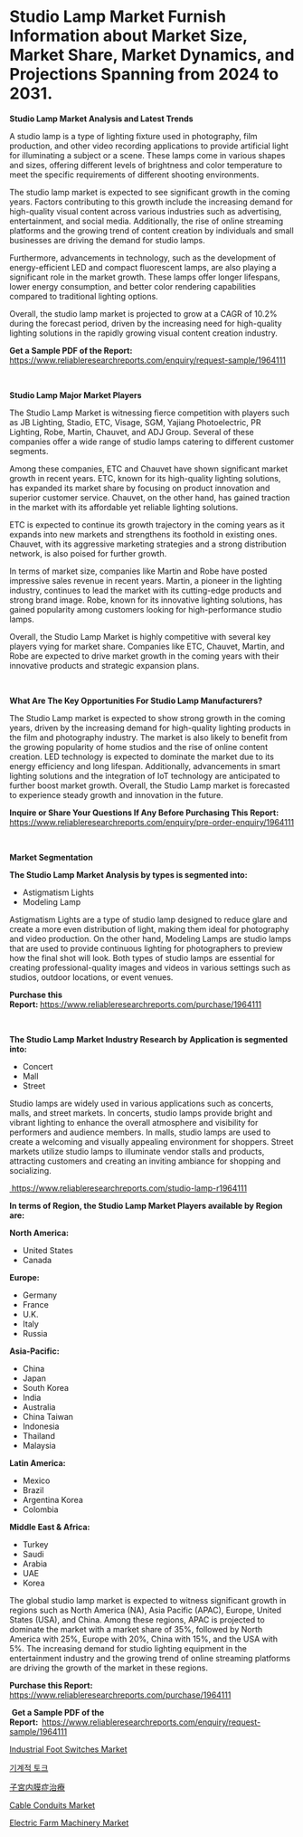 <p><h1>Studio Lamp Market Furnish Information about Market Size, Market Share, Market Dynamics, and Projections Spanning from 2024 to 2031.</h1></p><p><strong>Studio Lamp Market Analysis and Latest Trends</strong></p>
<p><p>A studio lamp is a type of lighting fixture used in photography, film production, and other video recording applications to provide artificial light for illuminating a subject or a scene. These lamps come in various shapes and sizes, offering different levels of brightness and color temperature to meet the specific requirements of different shooting environments.</p><p>The studio lamp market is expected to see significant growth in the coming years. Factors contributing to this growth include the increasing demand for high-quality visual content across various industries such as advertising, entertainment, and social media. Additionally, the rise of online streaming platforms and the growing trend of content creation by individuals and small businesses are driving the demand for studio lamps.</p><p>Furthermore, advancements in technology, such as the development of energy-efficient LED and compact fluorescent lamps, are also playing a significant role in the market growth. These lamps offer longer lifespans, lower energy consumption, and better color rendering capabilities compared to traditional lighting options.</p><p>Overall, the studio lamp market is projected to grow at a CAGR of 10.2% during the forecast period, driven by the increasing need for high-quality lighting solutions in the rapidly growing visual content creation industry.</p></p>
<p><strong>Get a Sample PDF of the Report:&nbsp;</strong> <a href="https://www.reliableresearchreports.com/enquiry/request-sample/1964111">https://www.reliableresearchreports.com/enquiry/request-sample/1964111</a></p>
<p>&nbsp;</p>
<p><strong>Studio Lamp Major Market Players</strong></p>
<p><p>The Studio Lamp Market is witnessing fierce competition with players such as JB Lighting, Stadio, ETC, Visage, SGM, Yajiang Photoelectric, PR Lighting, Robe, Martin, Chauvet, and ADJ Group. Several of these companies offer a wide range of studio lamps catering to different customer segments.</p><p>Among these companies, ETC and Chauvet have shown significant market growth in recent years. ETC, known for its high-quality lighting solutions, has expanded its market share by focusing on product innovation and superior customer service. Chauvet, on the other hand, has gained traction in the market with its affordable yet reliable lighting solutions.</p><p>ETC is expected to continue its growth trajectory in the coming years as it expands into new markets and strengthens its foothold in existing ones. Chauvet, with its aggressive marketing strategies and a strong distribution network, is also poised for further growth.</p><p>In terms of market size, companies like Martin and Robe have posted impressive sales revenue in recent years. Martin, a pioneer in the lighting industry, continues to lead the market with its cutting-edge products and strong brand image. Robe, known for its innovative lighting solutions, has gained popularity among customers looking for high-performance studio lamps.</p><p>Overall, the Studio Lamp Market is highly competitive with several key players vying for market share. Companies like ETC, Chauvet, Martin, and Robe are expected to drive market growth in the coming years with their innovative products and strategic expansion plans.</p></p>
<p>&nbsp;</p>
<p><strong>What Are The Key Opportunities For Studio Lamp Manufacturers?</strong></p>
<p><p>The Studio Lamp market is expected to show strong growth in the coming years, driven by the increasing demand for high-quality lighting products in the film and photography industry. The market is also likely to benefit from the growing popularity of home studios and the rise of online content creation. LED technology is expected to dominate the market due to its energy efficiency and long lifespan. Additionally, advancements in smart lighting solutions and the integration of IoT technology are anticipated to further boost market growth. Overall, the Studio Lamp market is forecasted to experience steady growth and innovation in the future.</p></p>
<p><strong>Inquire or Share Your Questions If Any Before Purchasing This Report:</strong> <a href="https://www.reliableresearchreports.com/enquiry/pre-order-enquiry/1964111">https://www.reliableresearchreports.com/enquiry/pre-order-enquiry/1964111</a></p>
<p>&nbsp;</p>
<p><strong>Market Segmentation</strong></p>
<p><strong>The Studio Lamp Market Analysis by types is segmented into:</strong></p>
<p><ul><li>Astigmatism Lights</li><li>Modeling Lamp</li></ul></p>
<p><p>Astigmatism Lights are a type of studio lamp designed to reduce glare and create a more even distribution of light, making them ideal for photography and video production. On the other hand, Modeling Lamps are studio lamps that are used to provide continuous lighting for photographers to preview how the final shot will look. Both types of studio lamps are essential for creating professional-quality images and videos in various settings such as studios, outdoor locations, or event venues.</p></p>
<p><strong>Purchase this Report:&nbsp;</strong><a href="https://www.reliableresearchreports.com/purchase/1964111">https://www.reliableresearchreports.com/purchase/1964111</a></p>
<p>&nbsp;</p>
<p><strong>The Studio Lamp Market Industry Research by Application is segmented into:</strong></p>
<p><ul><li>Concert</li><li>Mall</li><li>Street</li></ul></p>
<p><p>Studio lamps are widely used in various applications such as concerts, malls, and street markets. In concerts, studio lamps provide bright and vibrant lighting to enhance the overall atmosphere and visibility for performers and audience members. In malls, studio lamps are used to create a welcoming and visually appealing environment for shoppers. Street markets utilize studio lamps to illuminate vendor stalls and products, attracting customers and creating an inviting ambiance for shopping and socializing.</p></p>
<p><a href="https://www.reliableresearchreports.com/studio-lamp-r1964111">&nbsp;https://www.reliableresearchreports.com/studio-lamp-r1964111</a></p>
<p><strong>In terms of Region, the Studio Lamp Market Players available by Region are:</strong></p>
<p>
    <p> <strong> North America: </strong>
        <ul>
            <li>United States</li>
            <li>Canada</li>
        </ul>
        </p> 
    <p> <strong> Europe: </strong>
        <ul>
            <li>Germany</li>
            <li>France</li>
            <li>U.K.</li>
            <li>Italy</li>
            <li>Russia</li>
        </ul>
        </p> 
    <p> <strong> Asia-Pacific: </strong>
        <ul>
            <li>China</li>
            <li>Japan</li>
            <li>South Korea</li>
            <li>India</li>
            <li>Australia</li>
            <li>China Taiwan</li>
            <li>Indonesia</li>
            <li>Thailand</li>
            <li>Malaysia</li>
        </ul>
        </p> 
    <p> <strong> Latin America: </strong>
        <ul>
            <li>Mexico</li>
            <li>Brazil</li>
            <li>Argentina Korea</li>
            <li>Colombia</li>
        </ul>
        </p> 
    <p> <strong> Middle East & Africa: </strong>
        <ul>
            <li>Turkey</li>
            <li>Saudi</li>
            <li>Arabia</li>
            <li>UAE</li>
            <li>Korea</li>
        </ul>
    </p>
    </p>
<p><p>The global studio lamp market is expected to witness significant growth in regions such as North America (NA), Asia Pacific (APAC), Europe, United States (USA), and China. Among these regions, APAC is projected to dominate the market with a market share of 35%, followed by North America with 25%, Europe with 20%, China with 15%, and the USA with 5%. The increasing demand for studio lighting equipment in the entertainment industry and the growing trend of online streaming platforms are driving the growth of the market in these regions.</p></p>
<p><strong>Purchase this Report: </strong><a href="https://www.reliableresearchreports.com/purchase/1964111">https://www.reliableresearchreports.com/purchase/1964111</a></p>
<p>&nbsp;<strong>Get a Sample PDF of the Report:&nbsp;&nbsp;</strong><a href="https://www.reliableresearchreports.com/enquiry/request-sample/1964111">https://www.reliableresearchreports.com/enquiry/request-sample/1964111</a></p>
<p><strong></strong></p>
<p><p><a href="https://github.com/PeterParrish5/Market-Research-Report-List-4/blob/main/industrial-foot-switches-market.md">Industrial Foot Switches Market</a></p><p><a href="https://medium.com/@dadanedu33/%EA%B8%B0%EA%B3%84-%ED%86%A0%ED%81%AC-%EC%8B%9C%EC%9E%A5-%EC%A1%B0%EC%82%AC-%EB%B3%B4%EA%B3%A0%EC%84%9C-%EA%B7%B8-%EC%97%AD%EC%82%AC-%EB%B0%8F-2024%EB%85%84%EB%B6%80%ED%84%B0-2031%EB%85%84%EA%B9%8C%EC%A7%80%EC%9D%98-%EC%98%88%EC%B8%A1-2d624b75be11">기계적 토크</a></p><p><a href="https://medium.com/@rylanaufman56456/%E5%AD%90%E5%AE%AE%E5%86%85%E8%86%9C%E7%97%87%E6%B2%BB%E7%99%82%E5%B8%82%E5%A0%B4-2031%E5%B9%B4%E3%81%BE%E3%81%A7%E3%81%AE%E5%8B%95%E5%90%91-%E4%BA%88%E6%B8%AC-%E7%AB%B6%E4%BA%89%E5%88%86%E6%9E%90-befa9cd8e225">子宮内膜症治療</a></p><p><a href="https://issuu.com/reportprime-2/docs/cable-conduits-market-size-2030.pptx">Cable Conduits Market</a></p><p><a href="https://github.com/Whitneyboyettebo9kiw7yr13/Market-Research-Report-List-2/blob/main/electric-farm-machinery-market.md">Electric Farm Machinery Market</a></p></p>